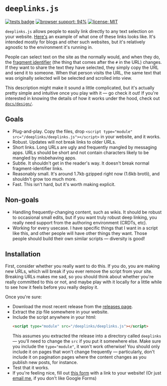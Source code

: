 # `deeplinks.js`

[![tests badge](https://img.shields.io/github/workflow/status/WesleyAC/deeplinks/tests?label=tests&logo=github)](https://github.com/WesleyAC/deeplinks/actions/workflows/tests.yml)
[![browser support: 94%](https://img.shields.io/badge/browser%20support-94%25-informational)](/docs/browser_support.md) <!-- as of: dec 2021 -->
[![license: MIT](https://img.shields.io/badge/license-MIT-informational)](/license)

`deeplinks.js` allows people to easily link directly to any text selection on your website. [Here's](https://notebook.wesleyac.com/what-hypertext-could-be/#1GHfGDDIwx:21:63) an example of what one of these links looks like. It's intended mostly for blogs and other such websites, but it's relatively agnostic to the environment it's running in.

People can select text on the site as the normally would, and when they do, the [fragment identifier](https://en.wikipedia.org/wiki/URI_fragment) (the thing that comes after the `#` in the URL) changes. If they want to share the text they have selected, they simply copy the URL and send it to someone. When that person visits the URL, the same text that was originally selected will be selected and scrolled into view.

This description might make it sound a little complicated, but it's actually pretty simple and intuitive once you play with it — go check it out! If you're interested in knowing the details of how it works under the hood, check out [`docs/design/`](/docs/design).

## Goals

* Plug-and-play. Copy the files, drop `<script type="module" src="/deeplinks/deeplinks.js"></script>` in your website, and it works.
* Robust. Updates will not break links to older URLs.
* Short links. Long URLs are ugly and frequently mangled by messaging apps. URLs should be short and not contain characters likely to be mangled by misbehaving apps.
* Subtle. It shouldn't get in the reader's way. It doesn't break normal fragment-identifier links.
* Reasonably small. It's around 1.7kb gzipped right now (1.6kb brotli), and shouldn't grow too much more.
* Fast. This isn't hard, but it's worth making explicit.

## Non-goals

* Handling frequently-changing content, such as wikis. It should be robust to occasional small edits, but if you want truly robust deep linking, you really need support from the authoring environment (CRDTs, etc).
* Working for every usecase. I have specific things that I want in a script like this, and other people will have other things they want. Those people should build their own similar scripts — diversity is good!

## Installation

First, consider whether you really want to do this. If you do, you are making new URLs, which will break if you ever remove the script from your site. Breaking URLs makes me sad, so you should think about whether you're really committed to this or not, and maybe play with it locally for a little while to see how it feels before you really deploy it.

Once you're sure:

* Download the most recent release from the [releases page](https://github.com/WesleyAC/deeplinks/releases).
* Extract the zip file somewhere in your website.
* Include the script anywhere in your html:
  ```html
  <script type="module" src="/deeplinks/deeplinks.js"></script>
  ```
  This assumes you extracted the release into a directory called `deeplinks` — you'll need to change the `src` if you put it somewhere else. Make sure you include the `type="module"`, it won't work otherwise! You should only include it on pages that won't change frequently — particularly, don't include it on pagination pages where the content changes as you publish new posts, for instance.
* Test that it works.
* If you're feeling nice, fill out [this form](https://docs.google.com/forms/d/e/1FAIpQLSdoQuU3GBhGD2z8lFhN8KtVqcBvKBX1XZ3BgOQv7h91PCgziA/viewform) with a link to your website! (Or just [email me](mailto:me@wesleyac.com), if you don't like Google Forms)
